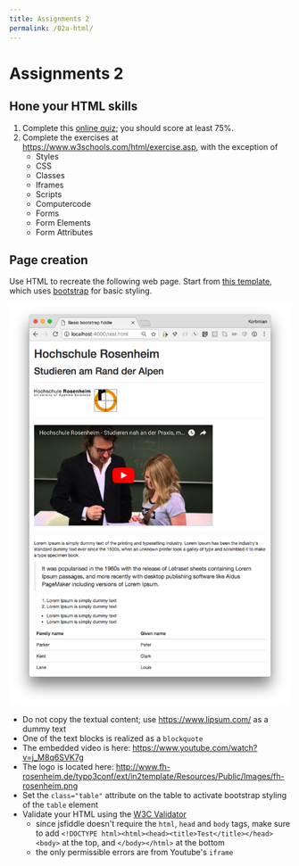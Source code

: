 ```yaml
---
title: Assignments 2
permalink: /02a-html/
---
```


# Assignments 2

## Hone your HTML skills

1. Complete this [online quiz](https://www.w3schools.com/quiztest/quiztest.asp?Qtest=HTML); you should score at least 75%.
2. Complete the exercises at <https://www.w3schools.com/html/exercise.asp>, with the exception of
	- Styles
	- CSS
	- Classes
	- Iframes
	- Scripts
	- Computercode
	- Forms
	- Form Elements
	- Form Attributes


## Page creation

Use HTML to recreate the following web page.
Start from [this template](https://jsfiddle.net/sikoried/95qcowoh/), which uses [bootstrap](http://bootstrapdocs.com/v3.2.0/docs/) for basic styling.

![web page](/assets/html-exercise.png)

- Do not copy the textual content; use <https://www.lipsum.com/> as a dummy text
- One of the text blocks is realized as a `blockquote`
- The embedded video is here: <https://www.youtube.com/watch?v=j_M8q6SVK7g>
- The logo is located here: http://www.fh-rosenheim.de/typo3conf/ext/in2template/Resources/Public/Images/fh-rosenheim.png
- Set the `class="table"` attribute on the table to activate bootstrap styling of the `table` element
- Validate your HTML using the [W3C Validator](https://validator.w3.org)
	+ since jsfiddle doesn't require the `html`, `head` and `body` tags, make sure to add `<!DOCTYPE html><html><head><title>Test</title></head><body>` at the top, and `</body></html>` at the bottom
	+ the only permissible errors are from Youtube's `iframe`
